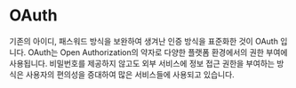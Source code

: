 # OAuth

기존의 아이디, 패스워드 방식을 보완하여 생겨난 인증 방식을 표준화한 것이 OAuth 입니다. OAuth는 Open Authorization의 약자로 다양한 플랫폼 환경에서의 권한 부여에 사용됩니다. 비밀번호를 제공하지 않고도 외부 서비스에 정보 접근 권한을 부여하는 방식은 사용자의 편의성을 증대하여 많은 서비스들에 사용되고 있습니다.
